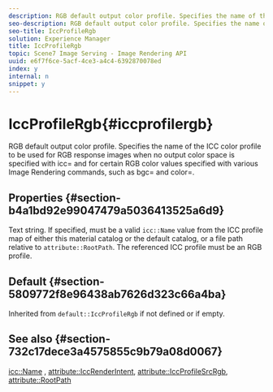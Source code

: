 ```yaml
---
description: RGB default output color profile. Specifies the name of the ICC color profile to be used for RGB response images when no output color space is specified with icc= and for certain RGB color values specified with various Image Rendering commands, such as bgc= and color=.
seo-description: RGB default output color profile. Specifies the name of the ICC color profile to be used for RGB response images when no output color space is specified with icc= and for certain RGB color values specified with various Image Rendering commands, such as bgc= and color=.
seo-title: IccProfileRgb
solution: Experience Manager
title: IccProfileRgb
topic: Scene7 Image Serving - Image Rendering API
uuid: e6f7f6ce-5acf-4ce3-a4c4-6392870078ed
index: y
internal: n
snippet: y
---
```


# IccProfileRgb{#iccprofilergb}

RGB default output color profile. Specifies the name of the ICC color profile to be used for RGB response images when no output color space is specified with icc= and for certain RGB color values specified with various Image Rendering commands, such as bgc= and color=.

## Properties {#section-b4a1bd92e99047479a5036413525a6d9}

Text string. If specified, must be a valid `icc::Name` value from the ICC profile map of either this material catalog or the default catalog, or a file path relative to `attribute::RootPath`. The referenced ICC profile must be an RGB profile.

## Default {#section-5809772f8e96438ab7626d323c66a4ba}

Inherited from `default::IccProfileRgb` if not defined or if empty.

## See also {#section-732c17dece3a4575855c9b79a08d0067}

[icc::Name](../../../../../ir_api/material_cat/image-rendering-api-ref/c-ir-material-catalog/c-ir-icc-profile-map-reference/r-ir-name-icc.md#reference-7a293ede360e433782575f8f6a562ac2) , [attribute::IccRenderIntent](../../../../../ir_api/material_cat/image-rendering-api-ref/c-ir-material-catalog/c-ir-attributes-reference/r-ir-iccrenderintent.md#reference-3b80b7a4c25545a593c5076f318b5c40), [attribute::IccProfileSrcRgb](../../../../../ir_api/material_cat/image-rendering-api-ref/c-ir-material-catalog/c-ir-attributes-reference/r-ir-iccprofilesrcrgb.md#reference-2fb0f7cfc6e74813b82cd98ae165bd49), [attribute::RootPath](../../../../../ir_api/material_cat/image-rendering-api-ref/c-ir-material-catalog/c-ir-attributes-reference/r-ir-rootpath.md#reference-a4d7c96b62e14fcbad1740c702f160f3) 
